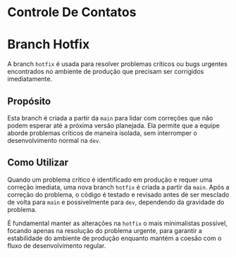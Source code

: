 # Controle De Contatos

# Branch Hotfix

A branch `hotfix` é usada para resolver problemas críticos ou bugs urgentes encontrados no ambiente de produção que precisam ser corrigidos imediatamente.

## Propósito

Esta branch é criada a partir da `main` para lidar com correções que não podem esperar até a próxima versão planejada. Ela permite que a equipe aborde problemas críticos de maneira isolada, sem interromper o desenvolvimento normal na `dev`.

## Como Utilizar

Quando um problema crítico é identificado em produção e requer uma correção imediata, uma nova branch `hotfix` é criada a partir da `main`. Após a correção do problema, o código é testado e revisado antes de ser mesclado de volta para `main` e possivelmente para `dev`, dependendo da gravidade do problema.

É fundamental manter as alterações na `hotfix` o mais minimalistas possível, focando apenas na resolução do problema urgente, para garantir a estabilidade do ambiente de produção enquanto mantém a coesão com o fluxo de desenvolvimento regular.
